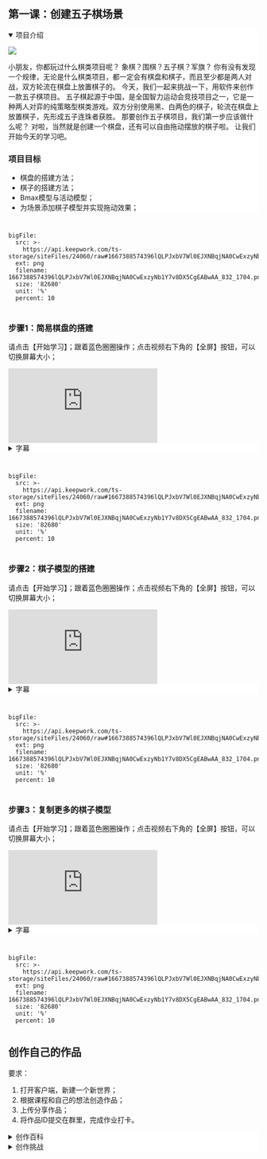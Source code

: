<script type="text/javascript" src="https://macros.keepwork.com/macro.js"></script>

## 第一课：创建五子棋场景

<details style="background-color:white" open>
  <summary>项目介绍</summary><p>

  ![](https://api.keepwork.com/ts-storage/siteFiles/24066/raw#1667391833194A2.jpg) 
 
  小朋友，你都玩过什么棋类项目呢？
  象棋？围棋？五子棋？军旗？
  你有没有发现一个规律，无论是什么棋类项目，都一定会有棋盘和棋子，而且至少都是两人对战，双方轮流在棋盘上放置棋子的。
  今天，我们一起来挑战一下，用软件来创作一款五子棋项目。
  五子棋起源于中国，是全国智力运动会竞技项目之一，它是一种两人对弈的纯策略型棋类游戏。双方分别使用黑、白两色的棋子，轮流在棋盘上放置棋子，先形成五子连珠者获胜。
  那要创作五子棋项目，我们第一步应该做什么呢？
  对啦，当然就是创建一个棋盘，还有可以自由拖动摆放的棋子啦。
  让我们开始今天的学习吧。
  
  ### 项目目标
  - 棋盘的搭建方法；
  - 棋子的搭建方法；
  - Bmax模型与活动模型；
  - 为场景添加棋子模型并实现拖动效果；


</p></details>

<div style="text-align:center;margin:40px">
</div>

```@BigFile
bigFile:
  src: >-
    https://api.keepwork.com/ts-storage/siteFiles/24060/raw#1667388574396lQLPJxbV7Wl0EJXNBqjNA0CwExzyNb1Y7v8DX5CgEABwAA_832_1704.png
  ext: png
  filename: 1667388574396lQLPJxbV7Wl0EJXNBqjNA0CwExzyNb1Y7v8DX5CgEABwAA_832_1704.png
  size: '82680'
  unit: '%'
  percent: 10

```

<div style="text-align:center;margin:40px">
</div>


### 步骤1：简易棋盘的搭建

请点击【开始学习】；跟着蓝色圈圈操作；点击视频右下角的【全屏】按钮，可以切换屏幕大小；

<div class="aspect-ratio">
  <iframe src="https://macros.keepwork.com/?projectId=155461&capture=1.1"   frameborder="0" allowfullscreen="true"></iframe>
</div>

<details style="background-color:white">
  <summary>字幕</summary><p>

#### 详细版：
  
体验过五子棋游戏之后，是不是很想在帕拉卡里也创造一款自己的五子棋呢？
我们一起来看一下怎么做吧
首先，我们需要先来搭建一张棋盘
现在，我们使用彩色方块来搭建
点击E按钮，打开工具栏
然后在工具子标签下，选中彩色方块
彩色方块默认的颜色是白色
我们可以选择自己喜欢的颜色
然后，我们用彩色方块来搭建出棋盘的一条边
在左右两侧各放置一个方块后
按住Shift键，同时点击鼠标右键，就可以将它们快速连接起来
这样，一条边就完成啦
接着，我们将这条边向侧面拉伸
让它变成棋盘的样子
按住Ctrl键，点击鼠标左键
全选这条边上的方块
然后再从侧面拉伸成方形
最后，我们为棋盘添加不同颜色的边框
这样，一张五子棋棋盘就完成啦

#### 极简版：
  
点击E按钮，打开工具栏
选中工具子标签下的彩色方块
选择其中一个颜色
在左右两边各放置一个方块
按住Shift键，点击鼠标右键，将它们快速连接起来
按住Ctrl键，点击鼠标左键，选中这条边
从侧面拉伸成方形
最后，为棋盘添加一个不同颜色的边框
一张简易的五子棋棋盘就制作完成啦

</p></details>


<div style="text-align:center;margin:40px">
  
   
</div>

 
```@BigFile
bigFile:
  src: >-
    https://api.keepwork.com/ts-storage/siteFiles/24060/raw#1667388574396lQLPJxbV7Wl0EJXNBqjNA0CwExzyNb1Y7v8DX5CgEABwAA_832_1704.png
  ext: png
  filename: 1667388574396lQLPJxbV7Wl0EJXNBqjNA0CwExzyNb1Y7v8DX5CgEABwAA_832_1704.png
  size: '82680'
  unit: '%'
  percent: 10

```
<div style="text-align:center;margin:40px">
  
   
</div>


### 步骤2：棋子模型的搭建
请点击【开始学习】；跟着蓝色圈圈操作；点击视频右下角的【全屏】按钮，可以切换屏幕大小；

<div class="aspect-ratio">
  <iframe src="https://macros.keepwork.com/?projectId=155461&capture=1.2"   frameborder="0" allowfullscreen="true"></iframe>
</div>

<details style="background-color:white">
  <summary>字幕</summary><p>

#### 详细版：
  
上一小节我们已经搭建好棋盘
那接下来，我们需要来搭建一些棋子
这里，我们可以用活动模型来给棋盘添加上棋子
我们来看看怎么操作吧
棋盘左边有一枚搭建好的白色棋子
按住Ctrl键，点击鼠标左键，选中这枚棋子
点击保存
选择保存为bmax模型
给这个模型合适、容易辨别的名字，比如“white”
点击模型面板的不可拖动，修改为可拖动
此时，主角手中就拿着我们刚刚制作好的棋子模型
在世界中点击鼠标右键
就能创建出可以拖动的白色棋子啦
只有白色棋子，我们还无法下五子棋
那么接下来，运用同样的方法
我们把黑色棋子制作出来吧
点击打开工具栏
选择工具子标签下的彩色方块，修改颜色
在棋盘右边搭建一枚类似的黑色棋子
按住Ctrl键和鼠标左键，选中黑色棋子
将它保存为bmax模型，名字为“black”
接着，在属性面板中
点击不可拖动按钮，将按钮切换到可拖动
然后像创建白色棋子一样
我们可以在世界中创建黑色棋子啦
到这里，你学会如何制作棋子了吗

#### 极简版：

棋盘左边有一枚搭建好的白色棋子
按住Ctrl键，点击鼠标左键，选中它
点击保存
选择保存为bmax模型
给这个模型取名为“white”
点击模型面板的不可拖动，修改为可拖动
在世界中点击鼠标右键
就能创建出可以拖动的白色棋子啦
下面，使用同样的方法
再来制作一枚黑色棋子
到这里，你学会如何制作棋子了吗
</p></details>



<div style="text-align:center;margin:40px">
  
   
</div>

 
```@BigFile
bigFile:
  src: >-
    https://api.keepwork.com/ts-storage/siteFiles/24060/raw#1667388574396lQLPJxbV7Wl0EJXNBqjNA0CwExzyNb1Y7v8DX5CgEABwAA_832_1704.png
  ext: png
  filename: 1667388574396lQLPJxbV7Wl0EJXNBqjNA0CwExzyNb1Y7v8DX5CgEABwAA_832_1704.png
  size: '82680'
  unit: '%'
  percent: 10

```
<div style="text-align:center;margin:40px">
  
   
</div>


### 步骤3：复制更多的棋子模型
请点击【开始学习】；跟着蓝色圈圈操作；点击视频右下角的【全屏】按钮，可以切换屏幕大小；

<div class="aspect-ratio">
  <iframe src="https://macros.keepwork.com/?projectId=155461&capture=1.3"   frameborder="0" allowfullscreen="true"></iframe>
</div>

<details style="background-color:white">
  <summary>字幕</summary><p>

#### 详细版：
  
在前面的学习中
我们知道了如何在世界中添加棋子
但是，目前，棋子的数量太少了
都不够好好下一盘五子棋
下面，我们来学习一个简单的方法
快速复制出我们想要的棋子吧
按住Ctrl键
再用鼠标左键按住棋子
拖拽鼠标，就可以复制出更多的棋子了
接下来，试一试我们自己创作的五子棋游戏吧
玩着自己创作的游戏
是不是感觉很有成就呢
下节课，我们会学习一些新知识
用编程的方法生成规整的棋盘
期待与你再见哟


#### 极简版：
  
按住Ctrl键
再用鼠标左键按住棋子
拖拽鼠标，就可以复制出更多的棋子了
接下来，试一试我们自己创作的五子棋游戏吧
下节课，我们会学习一些新知识
用编程的方法生成规整的棋盘
期待与你再见哟

</p></details>


<div style="text-align:center;margin:40px">
  
   
</div>

 
<div style="text-align:center;margin:40px">
  
   
</div>





<div style="text-align:center;margin:40px">
  
   
</div>

 
```@BigFile
bigFile:
  src: >-
    https://api.keepwork.com/ts-storage/siteFiles/24060/raw#1667388574396lQLPJxbV7Wl0EJXNBqjNA0CwExzyNb1Y7v8DX5CgEABwAA_832_1704.png
  ext: png
  filename: 1667388574396lQLPJxbV7Wl0EJXNBqjNA0CwExzyNb1Y7v8DX5CgEABwAA_832_1704.png
  size: '82680'
  unit: '%'
  percent: 10

```
<div style="text-align:center;margin:40px">
  
   
</div>


## 创作自己的作品
  
要求：
1. 打开客户端，新建一个新世界；
2. 根据课程和自己的想法创造作品；
3. 上传分享作品；
4. 将作品ID提交在群里，完成作业打卡。


<details style="background-color:white">
  <summary>创作百科</summary><p>

#### 五子棋的起源

相传是轩辕黄帝无意中画下十七条横线十七条竖线，从而造就的五子棋。
而早在“尧造围棋”之前，中国民间就已经有了五子棋的游戏了。最初五子棋在皇宫和贵族大家庭中流行，但简单好玩的五子棋有着良好的传播属性，慢慢开始在民间盛行起来。

#### 什么是电脑文件、bmax文件、活动模型？

电脑文件，也叫计算机文件，计算机中的数据一般存储在电脑文件中。为了便于管理和控制电脑文件，人们把它们划分为各种不同的格式，例如DOC（文档）、MP3（音频）、JPG（图片）MP4视频等。

在帕拉卡中，由方块组成的3D模型也是用文件来存储的，我们叫做bmax文件，bmax就帕拉卡3D模型的文件格式。

活动模型是3D世界中一种可以随意拖动的物体，需要关联一个3D模型文件，可以观察一下我们身边的世界， 很多东西都是可以拖动的， 笔，书，桌椅板凳，等等。

因为活动模型具有更高的交互自由度，能更好的模拟现实世界。因此，活动模型是Paracraft3D世界中一种常用的物品类型。

</p></details>

<details style="background-color:white">
  <summary>创作挑战</summary><p>

#### 挑战一  制作不一样的棋子模型
  
![](https://api.keepwork.com/ts-storage/siteFiles/23159/raw#1665540163781image.png) 

如图所示，请尝试一下，自己制作喜欢的活动模型，作为五子棋的棋子吧！

#### 挑战二  制作棋盒

![](https://api.keepwork.com/ts-storage/siteFiles/23160/raw#1665540206795image.png)
 
如图所示，请尝试为五子棋，设计制作可以装棋子的棋盒吧！

</p></details>
<div style="text-align:center;margin:70px">
  

   
</div>
